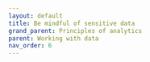 ```yaml
---
layout: default
title: Be mindful of sensitive data
grand_parent: Principles of analytics
parent: Working with data
nav_order: 6
---
```

